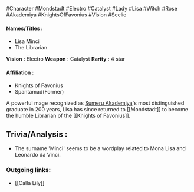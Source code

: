 #Character #Mondstadt #Electro #Catalyst #Lady #Lisa #Witch #Rose #Akademiya #KnightsOfFavonius #Vision #Seelie

#### Names/Titles :
- Lisa Minci
- The Librarian

**Vision** : Electro
**Weapon** : Catalyst
**Rarity** : 4 star

#### Affiliation :
- Knights of Favonius
- Spantamad(Former)

A powerful mage recognized as [Sumeru Akademiya](https://genshin-impact.fandom.com/wiki/Sumeru_Akademiya "Sumeru Akademiya")'s most distinguished graduate in 200 years, Lisa has since returned to [[Mondstadt]] to become the humble Librarian of the [[Knights of Favonius]].


## Trivia/Analysis :

- The surname 'Minci' seems to be a wordplay related to Mona Lisa and Leonardo da Vinci.


### Outgoing links:
- [[Calla Lily]]